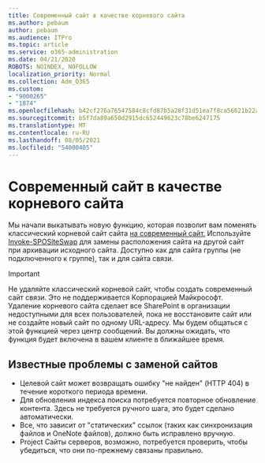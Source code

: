 ```yaml
---
title: Современный сайт в качестве корневого сайта
ms.author: pebaum
author: pebaum
ms.audience: ITPro
ms.topic: article
ms.service: o365-administration
ms.date: 04/21/2020
ROBOTS: NOINDEX, NOFOLLOW
localization_priority: Normal
ms.collection: Adm_O365
ms.custom:
- "9000265"
- "1874"
ms.openlocfilehash: b42cf276a76547584c8cfd87b5a28f31d51ea7f8ca56621b22aeef01e4613ce6
ms.sourcegitcommit: b5f7da89a650d2915dc652449623c78be6247175
ms.translationtype: MT
ms.contentlocale: ru-RU
ms.lasthandoff: 08/05/2021
ms.locfileid: "54000405"
---
```

# <a name="modern-site-as-root-site"></a>Современный сайт в качестве корневого сайта

Мы начали выкатывать новую функцию, которая позволит вам поменять классический корневой сайт сайта [на современный сайт.](https://docs.microsoft.com/sharepoint/modern-root-site) Используйте [Invoke-SPOSiteSwap](https://docs.microsoft.com/powershell/module/sharepoint-online/invoke-spositeswap?view=sharepoint-ps) для замены расположения сайта на другой сайт при архивации исходного сайта. Доступно как для сайта группы (не подключенного к группе), так и для сайта связи.

>[!Important]
> Не удаляйте классический корневой сайт, чтобы создать современный сайт связи. Это не поддерживается Корпорацией Майкрософт. Удаление корневого сайта сделает все SharePoint в организации недоступными для всех пользователей, пока не восстановите сайт или не создайте новый сайт по одному URL-адресу. Мы будем общаться с этой функцией через центр сообщений. Вы должны ожидать, что функция будет включена в вашем клиенте в ближайшее время.

## <a name="known-issues-with-swapping-sites"></a>Известные проблемы с заменой сайтов
- Целевой сайт может возвращать ошибку "не найден" (HTTP 404) в течение короткого периода времени.
- Для обновления индекса поиска потребуется повторное обновление контента. Здесь не требуется ручного шага, это будет сделано автоматически.
- Все, что зависит от "статических" ссылок (таких как синхронизация файлов и OneNote файлов), должно быть исправлено вручную.
- Project Сайты серверов, возможно, потребуется проверить, чтобы убедиться, что они по-прежнему связаны правильно. 
